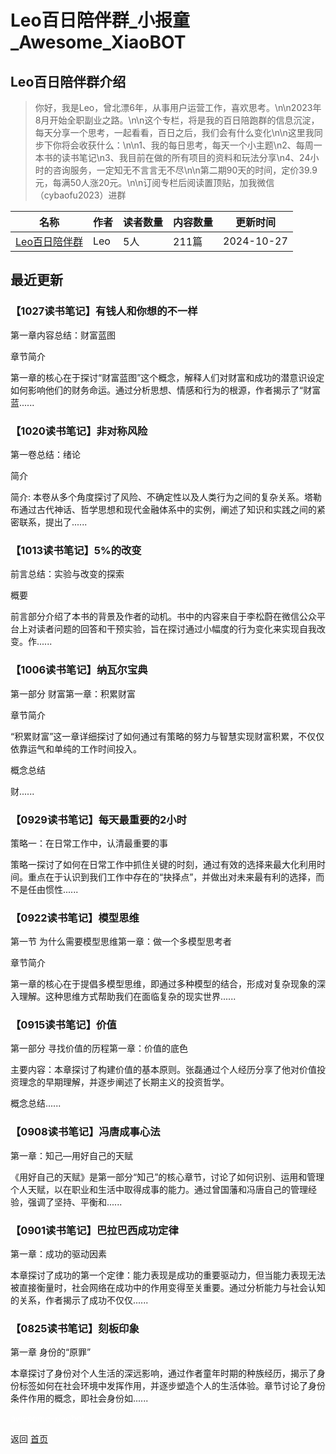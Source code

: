 # Leo百日陪伴群_小报童_Awesome_XiaoBOT

## Leo百日陪伴群介绍
> 你好，我是Leo，曾北漂6年，从事用户运营工作，喜欢思考。\n\n2023年8月开始全职副业之路。\n\n这个专栏，将是我的百日陪跑群的信息沉淀，每天分享一个思考，一起看看，百日之后，我们会有什么变化\n\n这里我同步下你将会收获什么：\n\n1、我的每日思考，每天一个小主题\n2、每周一本书的读书笔记\n3、我目前在做的所有项目的资料和玩法分享\n4、24小时的咨询服务，一定知无不言言无不尽\n\n第二期90天的时间，定价39.9元，每满50人涨20元。\n\n订阅专栏后阅读置顶贴，加我微信（cybaofu2023）进群  
  


|名称|作者|读者数量|内容数量|更新时间|
|---|---|---|---|---|
|[Leo百日陪伴群](https://xiaobot.net/p/cybaofu2023?refer=0b133df9-27dc-423b-8101-639049001c13)|Leo|5人|211篇|2024-10-27|

## 最近更新
### 【1027读书笔记】有钱人和你想的不一样

第一章内容总结：财富蓝图

章节简介

第一章的核心在于探讨“财富蓝图”这个概念，解释人们对财富和成功的潜意识设定如何影响他们的财务命运。通过分析思想、情感和行为的根源，作者揭示了“财富蓝......

### 【1020读书笔记】非对称风险

第一卷总结：绪论

简介

简介:
本卷从多个角度探讨了风险、不确定性以及人类行为之间的复杂关系。塔勒布通过古代神话、哲学思想和现代金融体系中的实例，阐述了知识和实践之间的紧密联系，提出了......

### 【1013读书笔记】5%的改变

前言总结：实验与改变的探索

概要

前言部分介绍了本书的背景及作者的动机。书中的内容来自于李松蔚在微信公众平台上对读者问题的回答和干预实验，旨在探讨通过小幅度的行为变化来实现自我改变。作......

### 【1006读书笔记】纳瓦尔宝典

第一部分 财富第一章：积累财富

章节简介

“积累财富”这一章详细探讨了如何通过有策略的努力与智慧实现财富积累，不仅仅依靠运气和单纯的工作时间投入。

概念总结

财......

### 【0929读书笔记】每天最重要的2小时

策略一：在日常工作中，认清最重要的事

策略一探讨了如何在日常工作中抓住关键的时刻，通过有效的选择来最大化利用时间。重点在于认识到我们工作中存在的“抉择点”，并做出对未来最有利的选择，而不是任由惯性......

### 【0922读书笔记】模型思维

第一节 为什么需要模型思维第一章：做一个多模型思考者

章节简介

第一章的核心在于提倡多模型思维，即通过多种模型的结合，形成对复杂现象的深入理解。这种思维方式帮助我们在面临复杂的现实世界......

### 【0915读书笔记】价值

第一部分 寻找价值的历程第一章：价值的底色

主要内容：本章探讨了构建价值的基本原则。张磊通过个人经历分享了他对价值投资理念的早期理解，并逐步阐述了长期主义的投资哲学。

概念总结......

### 【0908读书笔记】冯唐成事心法

第一章：知己—用好自己的天赋

《用好自己的天赋》是第一部分“知己”的核心章节，讨论了如何识别、运用和管理个人天赋，以在职业和生活中取得成事的能力。通过曾国藩和冯唐自己的管理经验，强调了坚持、平衡和......

### 【0901读书笔记】巴拉巴西成功定律

第一章：成功的驱动因素

本章探讨了成功的第一个定律：能力表现是成功的重要驱动力，但当能力表现无法被直接衡量时，社会网络在成功中的作用变得至关重要。通过分析能力与社会认知的关系，作者揭示了成功不仅仅......

### 【0825读书笔记】刻板印象

第一章 身份的“原罪”

本章探讨了身份对个人生活的深远影响，通过作者童年时期的种族经历，揭示了身份标签如何在社会环境中发挥作用，并逐步塑造个人的生活体验。章节讨论了身份条件作用的概念，即社会身份如......


<a href="https://github.com/Reno9527/awesome-xiaobot" style="color: white; text-decoration: none;">awesome-xiaobot</a>

返回 [首页](../README.md)

